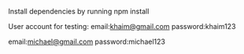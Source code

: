 Install dependencies by running
npm install

User account for testing:
email:khaim@gmail.com
password:khaim123

email:michael@gmail.com
password:michael123
